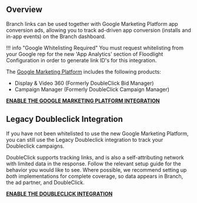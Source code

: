 ## Overview

Branch links can be used together with Google Marketing Platform app conversion ads, allowing you to track ad-driven app conversion (installs and in-app events) on the Branch dashboard.

!!! info "Google Whitelisting Required"
	You must request whitelisting from your Google rep for the new 'App Analytics' section of Floodlight Configuration in order to generate link ID's for this integration.

The [Google Marketing Platform](https://support.google.com/dcm/answer/9015629?hl=en) includes the following products:

- Display & Video 360 (Formerly DoubleClick Bid Manager)
- Campaign Manager (Formerly DoubleClick Campaign Manager)

**[ENABLE THE GOOGLE MARKETING PLATFORM INTEGRATION](/deep-linked-ads/google-marketing-platform-app-conversion-tracking/)**

## Legacy Doubleclick Integration

If you have not been whitelisted to use the new Google Marketing Platform, you can still use the Legacy Doubleclick integration to track your Doubleclick campaigns.

DoubleClick supports tracking links, and is also a self-attributing network with limited data in the response. Follow the relevant setup guide for the behavior you would like to see. Where possible, we recommend setting up *both* implementations for complete coverage, so data appears in Branch, the ad partner, and DoubleClick.


**[ENABLE THE DOUBLECLICK INTEGRATION](/deep-linked-ads/doubleclick-mobile-tracking/)**
